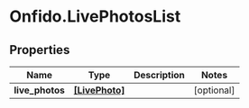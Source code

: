 # Onfido.LivePhotosList

## Properties
Name | Type | Description | Notes
------------ | ------------- | ------------- | -------------
**live_photos** | [**[LivePhoto]**](LivePhoto.md) |  | [optional] 


